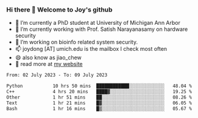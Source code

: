 ### Hi there 👋 Welcome to Joy's github

- 🔭 I’m currently a PhD student at University of Michigan Ann Arbor
- 🌱 I’m currently working with Prof. Satish Narayanasamy on hardware security
- 👯 I’m working on bioinfo related system security. 
- 📫 joydong [AT] umich.edu is the mailbox I check most often
- 😄 also know as jiao_chew
- 💬 read more at [my website](https://joydddd.github.io/)
<!--START_SECTION:waka-->

```txt
From: 02 July 2023 - To: 09 July 2023

Python           10 hrs 50 mins  ████████████░░░░░░░░░░░░░   48.04 %
C++              4 hrs 20 mins   ████▓░░░░░░░░░░░░░░░░░░░░   19.25 %
Other            1 hr 51 mins    ██░░░░░░░░░░░░░░░░░░░░░░░   08.26 %
Text             1 hr 21 mins    █▓░░░░░░░░░░░░░░░░░░░░░░░   06.05 %
Bash             1 hr 16 mins    █▒░░░░░░░░░░░░░░░░░░░░░░░   05.67 %
```

<!--END_SECTION:waka-->
